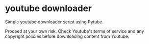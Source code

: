 # youtube downloader
Simple youtube downloader script using Pytube.

Proceed at your own risk. Check Youtube's terms of service and any copyright policies before downloading content from Youtube.
